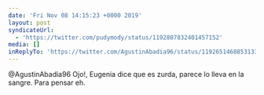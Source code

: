 ```yaml
---
date: 'Fri Nov 08 14:15:23 +0000 2019'
layout: post
syndicateUrl:
  - 'https://twitter.com/pudymody/status/1192807832401457152'
media: []
inReplyTo: 'https://twitter.com/AgustinAbadia96/status/1192651468853133312'
---
```

@AgustinAbadia96 Ojo!, Eugenia dice que es zurda, parece lo lleva en la sangre.
Para pensar eh.